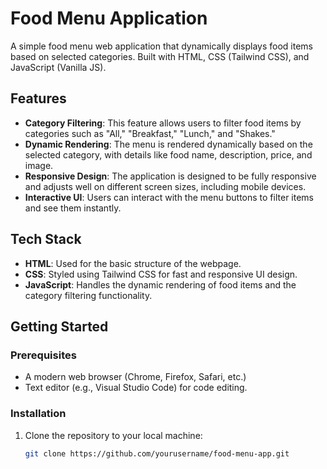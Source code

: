 # Food Menu Application

A simple food menu web application that dynamically displays food items based on selected categories. Built with HTML, CSS (Tailwind CSS), and JavaScript (Vanilla JS).

## Features

- **Category Filtering**: This feature allows users to filter food items by categories such as "All," "Breakfast," "Lunch," and "Shakes."
- **Dynamic Rendering**: The menu is rendered dynamically based on the selected category, with details like food name, description, price, and image.
- **Responsive Design**: The application is designed to be fully responsive and adjusts well on different screen sizes, including mobile devices.
- **Interactive UI**: Users can interact with the menu buttons to filter items and see them instantly.

## Tech Stack

- **HTML**: Used for the basic structure of the webpage.
- **CSS**: Styled using Tailwind CSS for fast and responsive UI design.
- **JavaScript**: Handles the dynamic rendering of food items and the category filtering functionality.

## Getting Started

### Prerequisites

- A modern web browser (Chrome, Firefox, Safari, etc.)
- Text editor (e.g., Visual Studio Code) for code editing.

### Installation

1. Clone the repository to your local machine:

   ```bash
   git clone https://github.com/yourusername/food-menu-app.git
